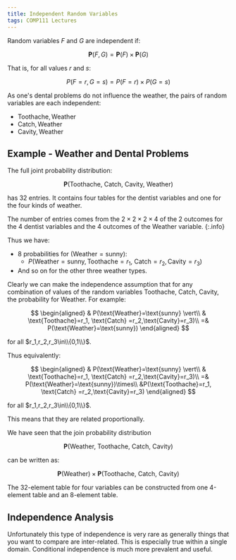 ```yaml
---
title: Independent Random Variables
tags: COMP111 Lectures
---
```

Random variables $F$ and $G$ are independent if:

$$\mathbf{P}(F,G)=\mathbf{P}(F)\times\mathbf{P}(G)$$

That is, for all values $r$ and $s$:

$$P(F=r,G=s)=P(F=r)\times P(G=s)$$

As one's dental problems do not influence the weather, the pairs of random variables are each independent:

* $\text{Toothache},\text{Weather}$
* $\text{Catch},\text{Weather}$
* $\text{Cavity},\text{Weather}$

## Example - Weather and Dental Problems
The full joint probability distribution:

$$\mathbf{P}(\text{Toothache, Catch, Cavity, Weather})$$

has 32 entries. It contains four tables for the dentist variables and one for the four kinds of weather.

The number of entries comes from the $2\times2\times2\times4$ of the 2 outcomes for the 4 dentist variables and the 4 outcomes of the $\text{Weather}$ variable.
{:.info}

Thus we have:

* 8 probabilities for $(\text{Weather}=\text{sunny})$:
    * $P(\text{Weather}=\text{sunny}, \text{Toothache}=r_1,$ $\text{Catch} =r_2,\text{Cavity}=r_3)$
* And so on for the other three weather types.

Clearly we can make the independence assumption that for any combination of values of the random variables $\text{Toothache, Catch, Cavity,}$ the probability for $\text{Weather}$. For example:

$$
\begin{aligned}
& P(\text{Weather}=\text{sunny} \vert\\
& \text{Toothache}=r_1, \text{Catch} =r_2,\text{Cavity}=r_3)\\
=& P(\text{Weather}=\text{sunny})
\end{aligned}
$$

for all $r_1,r_2,r_3\in\\{0,1\\}$.

Thus equivalently:

$$
\begin{aligned}
& P(\text{Weather}=\text{sunny} \vert\\
& \text{Toothache}=r_1, \text{Catch} =r_2,\text{Cavity}=r_3)\\
=& P(\text{Weather}=\text{sunny})\times\\
&P(\text{Toothache}=r_1, \text{Catch} =r_2,\text{Cavity}=r_3)
\end{aligned}
$$

for all $r_1,r_2,r_3\in\\{0,1\\}$.

This means that they are related proportionally.

We have seen that the join probability distribution 

$$\mathbf{P}(\text{Weather, Toothache, Catch, Cavity})$$

can be written as:


$$\mathbf{P}(\text{Weather})\times\mathbf{P}(\text{Toothache, Catch, Cavity})$$

The 32-element table for four variables can be constructed from one 4-element table and an 8-element table.

## Independence Analysis
Unfortunately this type of independence is very rare as generally things that you want to compare are inter-related. This is especially true within a single domain.
Conditional independence is much more prevalent and useful.
